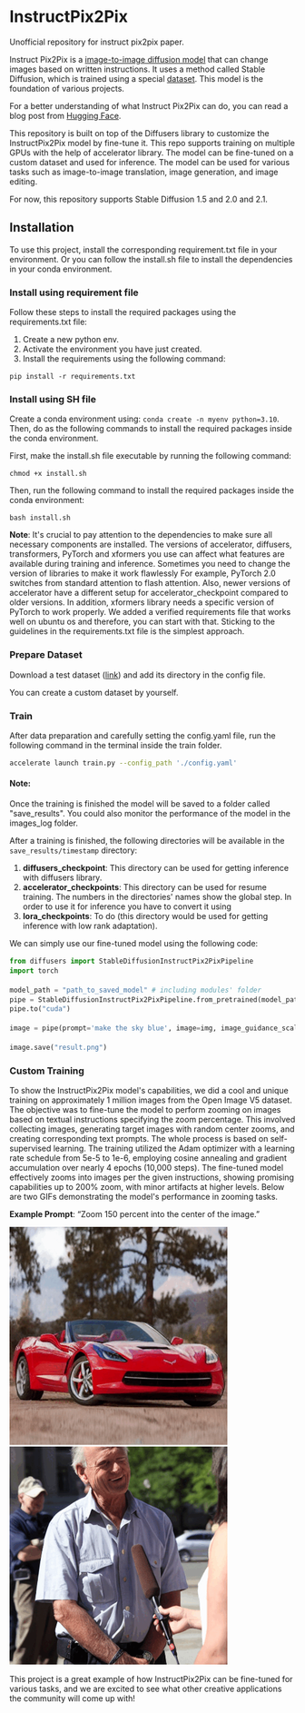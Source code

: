 # InstructPix2Pix
Unofficial repository for instruct pix2pix paper.


Instruct Pix2Pix is a [image-to-image diffusion model](https://arxiv.org/abs/2211.09800)
that can change images based on written instructions. It uses a method called Stable Diffusion, 
which is trained using a special [dataset](https://huggingface.co/datasets/timbrooks/instructpix2pix-clip-filtered). This model is the foundation of various projects.

For a better understanding of what Instruct Pix2Pix can do, you can read a blog post from
[Hugging Face](https://huggingface.co/blog/instruction-tuning-sd).

This repository is built on top of the Diffusers library to customize the InstructPix2Pix model by fine-tune it.
This repo supports training on multiple GPUs with the help of accelerator library. The model can be fine-tuned on
a custom dataset and used for inference. The model can be used
for various tasks such as image-to-image translation, image generation, and image editing. 

For now, this repository supports Stable Diffusion 1.5 and 2.0 and 2.1.

## Installation
To use this project, install the corresponding requirement.txt file in your environment. Or you can follow 
the install.sh file to install the dependencies in your conda environment.

### Install using requirement file
Follow these steps to install the required packages using the requirements.txt file:
1. Create a new python env.
2. Activate the environment you have just created.
3. Install the requirements using the following command:

```commandline
pip install -r requirements.txt
```

### Install using SH file
Create a conda environment using: `conda create -n myenv python=3.10`. Then, do as the following commands to
install the required packages inside the conda environment.

First, make the install.sh file executable by running the following command:
```commandline
chmod +x install.sh
```

Then, run the following command to install the required packages inside the conda environment:
```commandline
bash install.sh
```


__Note__: It's crucial to pay attention to the dependencies to make sure all necessary components are installed.
The versions of accelerator, diffusers, transformers, PyTorch and xformers you use can affect what features
are available during training and inference. Sometimes you need to change the version of libraries to make it work 
flawlessly For example, PyTorch 2.0 switches from standard attention to 
flash attention. Also, newer versions of accelerator have a different setup for accelerator_checkpoint compared 
to older versions. In addition, xformers library needs a specific version of PyTorch to work properly. We added a verified
requirements file that works well on ubuntu os and therefore, you can start with that. Sticking to the guidelines in the
requirements.txt file is the simplest approach. 


### Prepare Dataset
Download a test dataset ([link](https://huggingface.co/datasets/fusing/instructpix2pix-1000-samples)) and
add its directory in the config file.


You can create a custom dataset by yourself.

### Train

After data preparation and carefully setting the config.yaml file, run the following command in the terminal inside
the train folder.

```bash
accelerate launch train.py --config_path './config.yaml'
 ```

#### Note:
Once the training is finished the model will be saved to a folder called "save_results". You could also monitor the performance of the model in the images_log folder.

After a training is finished, the following directories will be available in the `save_results/timestamp` directory:
1) **diffusers_checkpoint**: This directory can be used for getting inference with diffusers library.
2) **accelerator_checkpoints**: This directory can be used for resume training. The numbers in the directories' names show the global step. 
In order to use it for inference you have to convert it using
3) **lora_checkpoints**: To do (this directory would be used for getting inference with low rank adaptation).

We can simply use our fine-tuned model using the following code:

```python
from diffusers import StableDiffusionInstructPix2PixPipeline
import torch

model_path = "path_to_saved_model" # including modules' folder
pipe = StableDiffusionInstructPix2PixPipeline.from_pretrained(model_path, torch_dtype=torch.float16)
pipe.to("cuda")

image = pipe(prompt='make the sky blue', image=img, image_guidance_scale=1.5).images[0]

image.save("result.png")
```

### Custom Training

To show the InstructPix2Pix model's capabilities, we did a cool and unique training on approximately 
1 million images from the Open Image V5 dataset. The objective was to fine-tune the model to perform zooming on images
based on textual instructions specifying the zoom percentage. This involved collecting images, generating target images
with random center zooms, and creating corresponding text prompts. The whole process is based on self-supervised 
learning. The training utilized the Adam optimizer with a learning rate schedule from 5e-5 to 1e-6, employing 
cosine annealing and gradient accumulation over nearly 4 epochs (10,000 steps). The fine-tuned model effectively
zooms into images per the given instructions, showing promising capabilities up to 200% zoom, with minor
artifacts at higher levels. Below are two GIFs demonstrating the model's performance in zooming tasks.

**Example Prompt**: “Zoom 150 percent into the center of the image.”

![Zoom Example 1](files/example_1.gif)
![Zoom Example 2](files/example_2.gif)

This project is a great example of how InstructPix2Pix can be fine-tuned for various tasks, and we are excited to see
what other creative applications the community will come up with!
